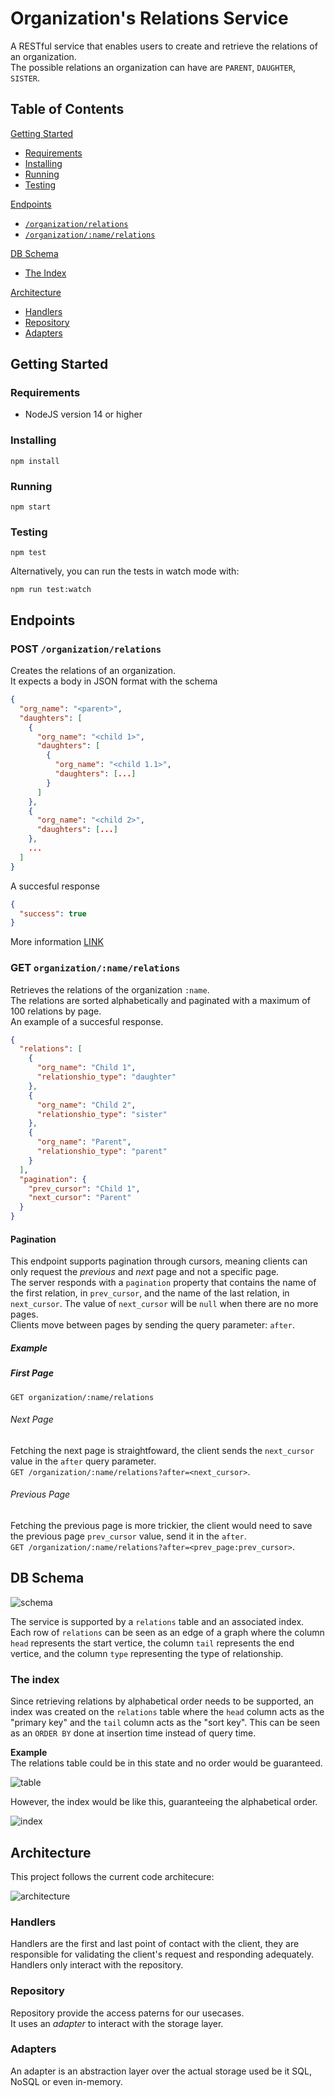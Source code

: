 # Organization's Relations Service
A RESTful service that enables users to create and retrieve the relations of an organization.  
The possible relations an organization can have are `PARENT`, `DAUGHTER`, `SISTER`.  

## Table of Contents
[Getting Started](./README.md#getting-started)
  * [Requirements](./README.md#requirements)
  * [Installing](./README.md#installing)
  * [Running](./README.md#running)
  * [Testing](./README.md#testing)  

[Endpoints](./README.md#endpoints)
  * [`/organization/relations`](./README.md#post-organizationrelations)
  * [`/organization/:name/relations`](./README.md#get-organizationnamerelations)

[DB Schema](./README.md#db-schema)
  * [The Index](./README.md#the-index)

[Architecture](./README.md#architecture)
  * [Handlers](./README.md#handlers)
  * [Repository](./README.md#repository)
  * [Adapters](./README.md#adapters)

## Getting Started
### Requirements
  * NodeJS version 14 or higher  
### Installing
```npm install```
### Running
```
npm start
```
### Testing
```
npm test
```
Alternatively, you can run the tests in watch mode with:
```
npm run test:watch
```

## Endpoints
### POST `/organization/relations`
Creates the relations of an organization.  
It expects a body in JSON format with the schema
```json
{
  "org_name": "<parent>",
  "daughters": [
    {
      "org_name": "<child 1>",
      "daughters": [
        {
          "org_name": "<child 1.1>",
          "daughters": [...]
        }
      ]
    },
    {
      "org_name": "<child 2>",
      "daughters": [...]
    },
    ...
  ]
}
```
A succesful response
```json
{
  "success": true
}
```
More information [LINK](LINK)

### GET `organization/:name/relations`
Retrieves the relations of the organization `:name`.  
The relations are sorted alphabetically and paginated with a maximum of 100 relations by page.  
An example of a succesful response.
```json
{
  "relations": [
    {
      "org_name": "Child 1",
      "relationshio_type": "daughter"
    },
    {
      "org_name": "Child 2",
      "relationshio_type": "sister"
    },
    {
      "org_name": "Parent",
      "relationshio_type": "parent"
    }
  ],
  "pagination": {
    "prev_cursor": "Child 1",
    "next_cursor": "Parent"
  }
}
```
#### Pagination
This endpoint supports pagination through cursors, meaning clients can only request the *previous* and *next* page and not a specific page.  
The server responds with a `pagination` property that contains the name of the first relation, in `prev_cursor`, and the name of the last relation, in `next_cursor`. The value of `next_cursor` will be `null` when there are no more pages.    
Clients move between pages by sending the query parameter: `after`.  
##### Example
##### First Page
`GET organization/:name/relations`
###### Next Page
Fetching the next page is straightfoward, the client sends the `next_cursor` value in the `after` query parameter.  
`GET /organization/:name/relations?after=<next_cursor>`.  
###### Previous Page
Fetching the previous page is more trickier, the client would need to save the previous page `prev_cursor` value, send it in the `after`.   
`GET /organization/:name/relations?after=<prev_page:prev_cursor>`.

## DB Schema
![schema](./docs/db_schema.png)  

The service is supported by a `relations` table and an associated index.  
Each row of `relations` can be seen as an edge of a graph where the column `head` represents the start vertice, the column `tail` represents the end vertice, and the column `type` representing the type of relationship.  

### The index
Since retrieving relations by alphabetical order needs to be supported, an index was created on the `relations` table where the `head` column acts as the "primary key" and the `tail` column acts as the "sort key".  This can be seen as an `ORDER BY` done at insertion time instead of query time.  

**Example**  
The relations table could be in this state and no order would be guaranteed.  

![table](./docs/db_schema_table.png)  

However, the index would be like this, guaranteeing the alphabetical order.  

![index](./docs/db_schema_index.png)

## Architecture
This project follows the current code architecure:  

![architecture](./docs/code_design.png)

### Handlers
Handlers are the first and last point of contact with the client, they are responsible for validating the client's request and responding adequately.  
Handlers only interact with the repository.

### Repository
Repository provide the access paterns for our usecases.  
It uses an *adapter* to interact with the storage layer.

### Adapters
An adapter is an abstraction layer over the actual storage used be it SQL, NoSQL or even in-memory.
